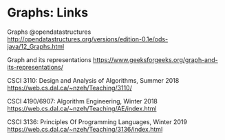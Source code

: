 # Graphs: Links

Graphs @opendatastructures
http://opendatastructures.org/versions/edition-0.1e/ods-java/12_Graphs.html

Graph and its representations
https://www.geeksforgeeks.org/graph-and-its-representations/

CSCI 3110: Design and Analysis of Algorithms, Summer 2018
https://web.cs.dal.ca/~nzeh/Teaching/3110/

CSCI 4190/6907: Algorithm Engineering, Winter 2018
https://web.cs.dal.ca/~nzeh/Teaching/AE/index.html

CSCI 3136: Principles Of Programming Languages, Winter 2019
https://web.cs.dal.ca/~nzeh/Teaching/3136/index.html
